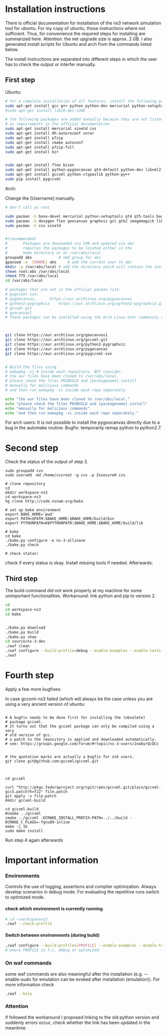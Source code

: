 
# Installation instructions
There is official documentation for installation of the ns3 network simulation tool for ubuntu. For my copy of ubuntu, those instructions where not sufficient. Thus, for convenience the required steps for installing are summarized here. Attention: the net upgrade size is approx. 2 GB. I also generated install scripts for Ubuntu and arch from the commands listed below.

The install instructions are separated into different steps in which the user has to check the output or interfer manually.

## First step
Ubuntu:
```bash
# for a complete installation of all features, install the following packages to your copy of Ubuntu.
sudo apt-get install gcc g++ python python-dev mercurial python-setuptools git qt4-dev-tools libqt4-dev cmake libc6-dev g++-multilib gdb valgrind gsl-bin libgsl2 libgsl-dev flex bison libfl-dev tcpdump sqlite sqlite3 libsqlite3-dev libxml2 libxml2-dev libgtk2.0-0 libgtk2.0-dev vtun lxc uncrustify doxygen graphviz imagemagick texlive texlive-extra-utils texlive-latex-extra texlive-font-utils dvipng python-sphinx dia python-pygraphviz python-kiwi python-pygoocanvas libgoocanvas-dev ipython libboost-signals-dev libboost-filesystem-dev openmpi-bin openmpi-common openmpi-doc libopenmpi
#sudo apt-get install libc6-dev-i386 

# the following packages are added manually because they are not listed
# as requirements in the official documentation
sudo apt-get install mercurial xinetd cvs 
sudo apt-get install dh-autoreconf unrar
sudo apt-get install p7zip
sudo apt-get install cmake autoconf
sudo apt-get install p7zip-full
sudo apt-get install bzr


sudo apt-get install flex bison
sudo apt-get install python-pygoocanvas qt4-default python-dev libxml2-dev python-pygraphviz gccxml libgccxml-dev python3-pygraphviz
sudo apt-get install gccxml python-ctypeslib python-py++
sudo pip install pygccxml

```

Arch:

Change the [Username] manually.
```bash
# don't call as root

sudo pacman -S base-devel mercurial python-setuptools qt4 qt5-tools boost boost-libs dia
sudo pacman -S doxygen flex goocanvas graphviz gsl gtk2 imagemagick libxml2 openmpi pygtk python2-pydot python2-setuptools qt4 sqlite fakeroot findutils bzr gdb python2-sphinx texlive-bin tcpdump uncrustify valgrind wireshark-gtk gtk-doc svn
sudo pacman -S cvs xinetd


#(recommended)
# 		Packages are downoaded via SVN and updated via abs
#		requires the packages to be located either in the 
#		home directory or at /var/abs/local.
groupadd abs            # add group for abs
gpasswd -a  [UNAME] abs     # add the current user to abs 
mkdir -p /var/abs/local # add the directory which will contain the installation
chown root:abs /var/abs/local
chmod 775 /var/abs/local
cd /var/abs/local

# packages that are not in the official pacman list:
# pygccxml-svn, 	
# pygoocanvas,		https://aur.archlinux.org/pygoocanvas
# python2-pygraphviz	https://aur.archlinux.org/python2-pygraphviz.git 
# gccxml-git		
# goocanvasl		
# Those packages can be installed using the Arch Linux User community repository (AUR), a collection of instructions to build user-defined packages.



git clone https://aur.archlinux.org/goocanvas1
git clone https://aur.archlinux.org/gccxml-git
git clone https://aur.archlinux.org/python2-pygraphviz
git clone https://aur.archlinux.org/pygocanvas
git clone https://aur.archlinux.org/pygccxml-svn


# Build the files using
# makepkg -si # inside each repository. BUT consider:
# the aur files have been cloned to /var/abs/local.
# please check the files PKGBUILD and [packagename].install
# manually for malicious commands
# and then run makepkg -si inside each repo separately

echo "the aur files have been cloned to /var/abs/local."
echo "please check the files PKGBUILD and [packagename].install"
echo "manually for malicious commands"
echo "and then run makepkg -si inside each repo separately."

```
For arch users: It is not possible to install the pygoocanvas directly due to a bug in the automake routine. Bugfix: temporarily remap python to python2.7. 

# Second step
Check the status of the output of step 2.
```
sudo groupadd cvs
sudo useradd -md /home/cvsroot -g cvs -p Insecure0 cvs

# clone repository
cd
mkdir workspace-ns3
cd workspace-ns3
hg clone http://code.nsnam.org/bake

# set up bake environment
export BAKE_HOME='pwd'
export PATH=$PATH:$BAKE_HOME:$BAKE_HOME/build/bin
export PYTHONPATH=H$PYTHONPATH:$BAKE_HOME:$BAKE_HOME/build/lib

# bake 
cd bake
./bake.py configure -e ns-3-allinone
./bake.py check

# check status!
```

check if every status is okay. Install missing tools if needed. Afterwards:

## Third step

The build command did not work properly at my machine for some unimportant functionalities. Workaround: link python and pip to  version 2. 
```bash
cd 
cd workspace-ns3
cd bake


./bake.py download
./bake.py build
./bake.py show
cd source/ns-3-dev
./waf clean
./waf configure --build-profile=debug --enable-examples --enable-tests
./waf


```
# Fourth step
Apply a few more bugfixes:

In case gccxml-ns3 failed (which will always be the case unless you are using a very ancient version of ubuntu:
```

# A bugfix needs to be done first for installing the (obsolete) 
# package gccxml.
# It turns out that the gccxml package can only be compiled using a very 
# old version of gcc.
# a patch to the repository is applied and downloaded automatically.
# see: https://groups.google.com/forum/#!topic/ns-3-users/2xwbyrQcQCc


# the quotation marks are actually a bugfix for zsh users.
git clone git@github.com:gccxml/gccxml.git



cd gccxml

curl "http://pkgs.fedoraproject.org/cgit/rpms/gccxml.git/plain/gccxml-gcc5.patch?h=f22" file.patch
git apply -v file.patch
mkdir gccxml-build

cd gccxml-build
#cmake ../gccxml
cmake ../gccxml -DCMAKE_INSTALL_PREFIX:PATH=../../build -DCMAKE_C_FLAGS=-fgnu89-inline
make -j 16
sudo make install
```

Run step 4 again afterwards


# Important information
### Environments
Controls the use of logging, assertions and complier optimization. Always develop scenarios in debug mode. For evaluating the repetitive runs switch to optimized mode.
#### check which environment is currently running
```bash
# cd ~/workspacens3
./waf --check-profile
```

#### Switch between environments (during build)
```bash
./waf configure --build-profile=[PROFILE] --enable-examples --enable-tests
# where PROFILE is f.i. debug or optimized.
```

### On waf commands
some waf commands are also meaningful after the installation (e.g. --enable-sudo for emulation can be evoked after installation (emulation)). For more information check
```bash
./waf --help
```

### Attention
if followed the workaround I proposed linking to the old python version and suddenly errors occur, check whether the link has been updated in the meantime.


